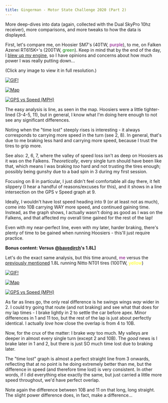 ```yaml
---
title: Gingerman - Motor State Challenge 2020 (Part 2)
---
```


More deep-dives into data (again, collected with the Dual SkyPro 10hz receiver), more comparisons, and more tweaks to how the data is displayed.

First, let's compare me, on Hoosier SM7's (40TW, <span style="color:purple;">purple</span>), to me, on Falken Azenei RT615K+'s (200TW, <span style="color:green;">green</span>). Keep in mind that by the end of the day, I [blew up my engine](https://i.imgur.com/ms949Wq.png), so I have opinions and concerns about how much power I was really putting down...

(Click any image to view it in full resolution.)

<a href="https://i.imgur.com/N3LQSlG.gif"><img src="https://i.imgur.com/N3LQSlG.gif"  alt="GIF!"/></a>

<a href="https://i.imgur.com/8nFli8j.png"><img src="https://i.imgur.com/8nFli8j.png" alt="Map"/></a>

<a href="https://i.imgur.com/CnNlAhe.png"><img src="https://i.imgur.com/CnNlAhe.png"  alt="GPS vs Speed (MPH)"/></a>

The easy analysis is line, as seen in the map. Hoosiers were a little tighter-lined (3-4-5, 11), but in general, I know what I'm doing here enough to not see any significant differences.

Noting when the "time lost" steeply rises is interesting - it always corresponds to carrying more speed in the turn (see 2, 8). In general, that's due to me braking less hard and carrying more speed, because I trust the tires to grip more. 

See also: 2, 6, 7, where the valley of speed loss isn't as deep on Hoosiers as it was on the Falkens. _Theoretically_, every single turn should have been like that, which means I was braking _too_ hard and not trusting the tires enough; possibly being gunshy due to a bad spin in 3 during my first session.

Focusing on 8 in particular, I just didn't feel comfortable all day there, it felt slippery (I hear a handful of reasons/excuses for this), and it shows in a line intersection on the GPS v Speed graph at 9. 

Ideally, I wouldn't have lost speed heading into 9 (or at least not as much), come into 10B carrying WAY more speed, and continued gaining time. Instead, as the graph shows, I actually wasn't doing as good as I was on the Falkens, and that affected my overall time gained for the rest of the lap! 

Even with my near-perfect line, even with my later, harder braking, there's plenty of time to be gained when running Hoosiers - this'll just require practice.

**Bonus content: Versus [@bavedirch](https://www.instagram.com/bavedirch/)'s 1.8L]**

Let's do the exact same analysis, but this time around, <span style="color:purple;">me</span> versus the [previously mentioned](/posts/2020/06/gingerman-3/) 1.8L running Nitto NT01 tires (100TW, <span style="color:yellow;">yellow</span>)

<a href="https://i.imgur.com/5vbEZC5.gif"><img src="https://i.imgur.com/5vbEZC5.gif"  alt="GIF!"/></a>

<a href="https://i.imgur.com/P6yFTvh.png"><img src="https://i.imgur.com/P6yFTvh.png" alt="Map"/></a>

<a href="https://i.imgur.com/dp8gLWc.png"><img src="https://i.imgur.com/dp8gLWc.png"  alt="GPS vs Speed (MPH)"/></a>

As far as lines go, the only real difference is he swings wings *way* wider in 2. I could try going that route (and not braking) and see what that does for my lap times - I brake lightly in 2 to settle the car before apex. Minor differences in 1 and 11 too, but the rest of the lap is just about perfectly identical. I actually _love_ how close the overlap is from 4 to 10B.

Now, for the crux of the matter: I brake _way_ too much. My valleys are deeper in almost every single turn (except 2 and 10B). The _good_ news is I brake later in 1 and 2, but there is just SO much time lost due to braking later.

The "time lost" graph is almost a perfect straight line from 3 onwards, reflecting that at no point is he doing extremely better than me, but the difference in speed (and therefore time lost) is very consistent. In other words, if I did everything else exactly the same, but just carried a little more speed throughout, we'd have perfect overlap.

Note again the difference between 10B and 11 on that long, long straight. The slight power difference does, in fact, make a difference...